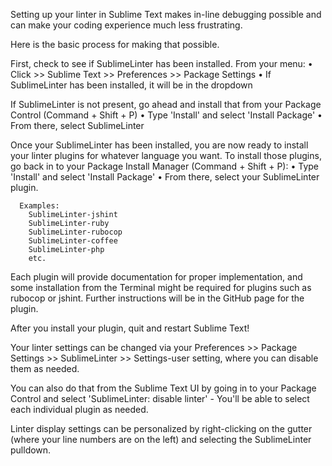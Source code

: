 Setting up your linter in Sublime Text makes in-line debugging possible and can make your coding experience much less frustrating.

Here is the basic process for making that possible.

First, check to see if SublimeLinter has been installed.
From your menu:
  • Click >> Sublime Text >> Preferences >> Package Settings
  • If SublimeLinter has been installed, it will be in the dropdown

  If SublimeLinter is not present, go ahead and install that from your Package Control (Command + Shift + P)
    • Type 'Install' and select 'Install Package'
    • From there, select SublimeLinter

Once your SublimeLinter has been installed, you are now ready to install your linter plugins for whatever language you want. To install those plugins, go back in to your Package Install Manager (Command + Shift + P):
    • Type 'Install' and select 'Install Package'
    • From there, select your SublimeLinter plugin.

      Examples:
        SublimeLinter-jshint
        SublimeLinter-ruby
        SublimeLinter-rubocop
        SublimeLinter-coffee
        SublimeLinter-php
        etc.

Each plugin will provide documentation for proper implementation, and some installation from the Terminal might be required for plugins such as rubocop or jshint. Further instructions will be in the GitHub page for the plugin.

After you install your plugin, quit and restart Sublime Text!

Your linter settings can be changed via your Preferences >> Package Settings >> SublimeLinter >> Settings-user setting, where you can disable them as needed.

You can also do that from the Sublime Text UI by going in to your Package Control and select 'SublimeLinter: disable linter' - You'll be able to select each individual plugin as needed.

Linter display settings can be personalized by right-clicking on the gutter (where your line numbers are on the left) and selecting the SublimeLinter pulldown.


